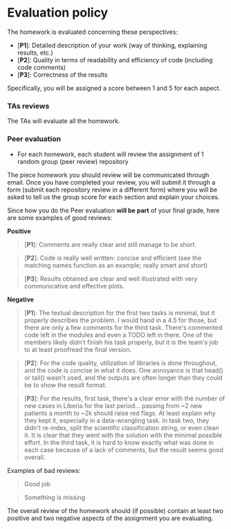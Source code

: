 # Evaluation policy

The homework is evaluated concerning these perspectives:

* [__P1__]: Detailed description of your work (way of thinking, explaining results, etc.)
* [__P2__]: Quality in terms of readability and efficiency of code (including code comments)
* [__P3__]: Correctness of the results

Specifically, you will be assigned a score between 1 and 5 for each aspect.

### TAs reviews
The TAs will evaluate all the homework.

### Peer evaluation
* For each homework, each student will review the assignment of 1 random group (peer review) repository 

The piece homework you should review will be communicated through email. Once you have completed your review, you will submit it through a form (submit each repository review in a different form) where you will be asked to tell us the group score for each section and explain your choices.

Since how you do the Peer evaluation __will be part__ of your final grade, here are some examples of good reviews:

__Positive__

> [__P1__]: Comments are really clear and still manage to be short.

> [__P2__]: Code is really well written: concise and efficient (see the matching names function as an example; really smart and short)

> [__P3__]: Results obtained are clear and well illustrated with very communicative and effective plots.

__Negative__
>[__P1__]:  The textual description for the first two tasks is minimal, but it properly describes the problem. I would hand in a 4.5 for those,  but there are only a few comments for the third task. There's commented code left in the modules and even a TODO left in there. One of the members likely didn't finish his task properly, but it is the team's job to at least proofread the final version.

>[__P2__]:  For the code quality, utilization of libraries is done throughout, and the code is concise in what it does. One annoyance is that head() or tail() wasn't used, and the outputs are often longer than they could be to show the result format.

>[__P3__]:  For the results, first task, there's a clear error with the number of new cases in Liberia for the last period... passing from ~2 new patients a month to ~2k should raise red flags. At least explain why they kept it, especially in a data-wrangling task. In task two, they didn't re-index, split the scientific classification string, or even clean it. It is clear that they went with the solution with the minimal possible effort. In the third task, it is hard to know exactly what was done in each case because of a lack of comments, but the result seems good overall.

Examples of bad reviews:
> Good job

> Something is missing

The overall review of the homework should (if possible) contain at least two positive and two negative aspects of the assignment you are evaluating.
